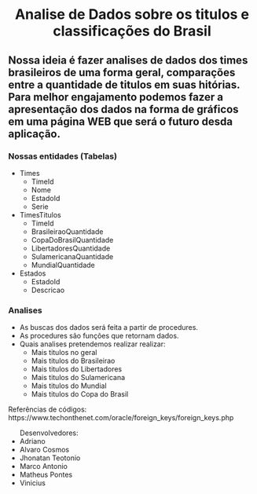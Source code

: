 <h1 align="center">Analise de Dados sobre os titulos e classificações do Brasil</h1>

<h2>
    Nossa ideia é fazer analises de dados dos times brasileiros de uma forma geral, comparações entre a quantidade de titulos em suas hitórias.
    Para melhor engajamento podemos fazer a apresentação dos dados na forma de gráficos em uma página WEB que será o futuro desda aplicação. 
</h2>

<h3>Nossas entidades (Tabelas)</h3>

<ul>
    <li>
        Times
        <ul>
            <li>TimeId</li>
            <li>Nome</li>
            <li>EstadoId</li>
            <li>Serie</li>
        </ul>
    </li>
    <li>
        TimesTitulos
        <ul>
            <li>TimeId</li>
            <li>BrasileiraoQuantidade</li>
            <li>CopaDoBrasilQuantidade</li>
            <li>LibertadoresQuantidade</li>
            <li>SulamericanaQuantidade</li>
            <li>MundialQuantidade</li>
        </ul>    
    </li>
    <li>
        Estados
        <ul>
            <li>EstadoId</li>
            <li>Descricao</li>
        </ul>    
    </li>
</ul>

<h3>Analises</h3>
<ul>
    <li>As buscas dos dados será feita a partir de procedures.</li>
    <li>As procedures são funções que retornam dados.</li>
    <li>
        Quais analises pretendemos realizar realizar: 
        <ul>
            <li> Mais titulos no geral</li>
            <li> Mais titulos do Brasileirao</li>
            <li> Mais titulos do Libertadores</li>
            <li> Mais titulos do Sulamericana</li>
            <li> Mais titulos do Mundial</li>
            <li> Mais titulos do Copa do Brasil</li>
        </ul>
    </li>
</ul>

<p>
    Referências de códigos: https://www.techonthenet.com/oracle/foreign_keys/foreign_keys.php
</p>

<footer>
    <ul>
        Desenvolvedores: 
        <li> Adriano</li>
        <li> Alvaro Cosmos </li>
        <li> Jhonatan Teotonio</li>
        <li> Marco Antonio</li>
        <li> Matheus Pontes</li>
        <li> Vinicius </li>
    </ul>
</footer>
